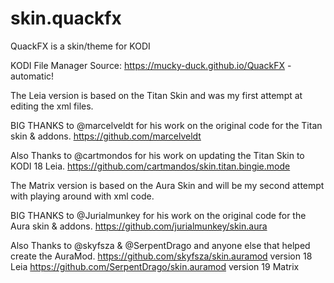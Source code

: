 # skin.quackfx

QuackFX is a skin/theme for KODI

KODI File Manager Source: https://mucky-duck.github.io/QuackFX - automatic!

The Leia version is based on the Titan Skin 
and was my first attempt at editing the xml files.  

BIG THANKS to @marcelveldt for his work on the 
original code for the Titan skin & addons.
https://github.com/marcelveldt

Also Thanks to @cartmondos for his work on updating 
the Titan Skin to KODI 18 Leia.
https://github.com/cartmandos/skin.titan.bingie.mode


The Matrix version is based on the Aura Skin 
and will be my second attempt with playing around 
with xml code.

BIG THANKS to @Jurialmunkey for his work on the 
original code for the Aura skin & addons.
https://github.com/jurialmunkey/skin.aura

Also Thanks to @skyfsza & @SerpentDrago and anyone 
else that helped create the AuraMod.
https://github.com/skyfsza/skin.auramod version 18 Leia
https://github.com/SerpentDrago/skin.auramod version 19 Matrix


